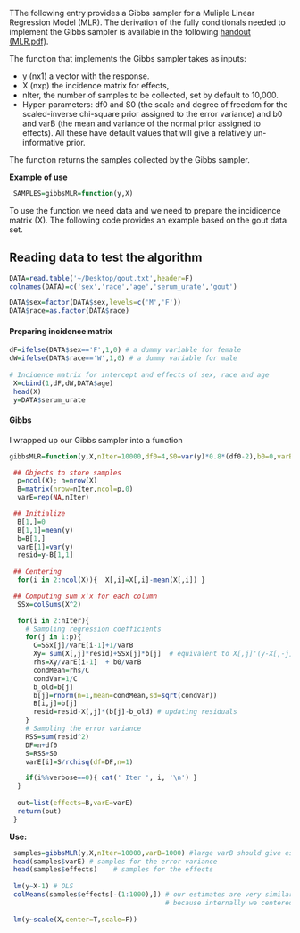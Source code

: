 TThe following entry provides a Gibbs sampler for a Muliple Linear Regression Model (MLR). The derivation of the fully conditionals needed
to implement the Gibbs sampler is available in the following [handout (MLR.pdf)](https://github.com/gdlc/STT465/blob/master/MLR.pdf).

The function that implements the Gibbs sampler takes as inputs:

  - y (nx1) a vector with the response.
  - X (nxp) the incidence matrix for effects,
  - nIter, the number of samples to be collected, set by default to 10,000.
  - Hyper-parameters: df0 and S0 (the scale and degree of freedom for the scaled-inverse chi-square prior assigned to the 
  error variance) and b0 and varB (the mean and variance of the normal prior assigned to effects). All these have default values that will give
  a relatively un-informative prior.
  
 The function returns the samples collected by the Gibbs sampler.
  
 **Example of use**
 
 ```r
  SAMPLES=gibbsMLR=function(y,X)  
```

To use the function we need data and we need to prepare the incidicence matrix (X). The following code provides an example based on the gout data set.

## Reading data to test the algorithm
```r
DATA=read.table('~/Desktop/gout.txt',header=F)
colnames(DATA)=c('sex','race','age','serum_urate','gout')

DATA$sex=factor(DATA$sex,levels=c('M','F'))
DATA$race=as.factor(DATA$race) 
```

#### Preparing incidence matrix 

```r
dF=ifelse(DATA$sex=='F',1,0) # a dummy variable for female
dW=ifelse(DATA$race=='W',1,0) # a dummy variable for male
 
# Incidence matrix for intercept and effects of sex, race and age
 X=cbind(1,dF,dW,DATA$age) 
 head(X)
 y=DATA$serum_urate
```

#### Gibbs

I wrapped up our Gibbs sampler into a function

```r
gibbsMLR=function(y,X,nIter=10000,df0=4,S0=var(y)*0.8*(df0-2),b0=0,varB=1e12,verbose=500){

 ## Objects to store samples
  p=ncol(X); n=nrow(X)
  B=matrix(nrow=nIter,ncol=p,0)
  varE=rep(NA,nIter)

 ## Initialize
  B[1,]=0
  B[1,1]=mean(y)
  b=B[1,]
  varE[1]=var(y)
  resid=y-B[1,1]
 
 ## Centering
  for(i in 2:ncol(X)){  X[,i]=X[,i]-mean(X[,i]) }

 ## Computing sum x'x for each column
  SSx=colSums(X^2)

  for(i in 2:nIter){
    # Sampling regression coefficients
    for(j in 1:p){
      C=SSx[j]/varE[i-1]+1/varB
      Xy= sum(X[,j]*resid)+SSx[j]*b[j]  # equivalent to X[,j]'(y-X[,-j]%*%b[-j])
      rhs=Xy/varE[i-1]  + b0/varB
      condMean=rhs/C
      condVar=1/C
      b_old=b[j]
      b[j]=rnorm(n=1,mean=condMean,sd=sqrt(condVar))
      B[i,j]=b[j]  
      resid=resid-X[,j]*(b[j]-b_old) # updating residuals
    }
    # Sampling the error variance  
    RSS=sum(resid^2)
    DF=n+df0
    S=RSS+S0
    varE[i]=S/rchisq(df=DF,n=1)

    if(i%%verbose==0){ cat(' Iter ', i, '\n') }
  }
 
  out=list(effects=B,varE=varE)
  return(out)
 }
```

**Use:**

```r
 samples=gibbsMLR(y,X,nIter=10000,varB=1000) #large varB should give estimates close to OLS
 head(samples$varE) # samples for the error variance
 head(samples$effects)    # samples for the effects
 
 lm(y~X-1) # OLS
 colMeans(samples$effects[-(1:1000),]) # our estimates are very similar to OLS, except for the intercept 
                                       # because internally we centered all the columns of X, except the 1st one.
                                       
 lm(y~scale(X,center=T,scale=F))
 
```
